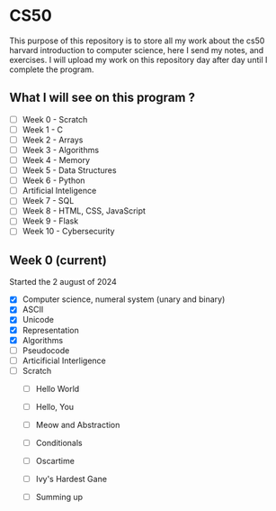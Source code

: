 # CS50 

This purpose of this repository is to store all my work about the cs50 harvard introduction to computer science, here I send my notes, and exercises. I will upload my work on this repository day after day until I complete the program.

## What I will see on this program ?

* [ ] Week 0 - Scratch 
* [ ] Week 1 - C
* [ ] Week 2 - Arrays
* [ ] Week 3 - Algorithms
* [ ] Week 4 - Memory   
* [ ] Week 5 - Data Structures
* [ ] Week 6 - Python
* [ ] Artificial Inteligence
* [ ] Week 7 - SQL
* [ ] Week 8 - HTML, CSS, JavaScript
* [ ] Week 9 - Flask
* [ ] Week 10 - Cybersecurity

## Week 0 (current)

Started the 2 august of 2024

- [x] Computer science, numeral system (unary and binary) 
- [X] ASCII
- [X] Unicode
- [X] Representation
- [X] Algorithms
- [ ] Pseudocode
- [ ] Articificial Interligence
- [ ] Scratch
	* [ ] Hello World
	* [ ] Hello, You
	* [ ] Meow and Abstraction
	* [ ] Conditionals
	* [ ] Oscartime
	* [ ] Ivy's Hardest Gane
	* [ ] Summing up

